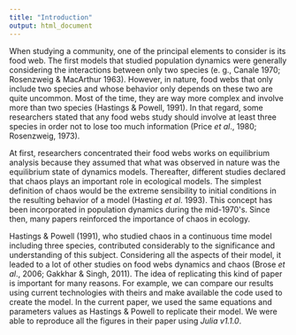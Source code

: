 ```yaml
---
title: "Introduction"
output: html_document
---
```



When studying a community, one of the principal elements to consider is its food web. The first models that studied population dynamics were generally considering the interactions between only two species (e. g., Canale 1970; Rosenzweig & MacArthur 1963). However, in nature, food webs that only include two species and whose behavior only depends on these two are quite uncommon. Most of the time, they are way more complex and involve more than two species (Hastings & Powell, 1991). In that regard, some researchers stated that any food webs study should involve at least three species in order not to lose too much information (Price *et al*., 1980; Rosenzweig, 1973).

At first, researchers concentrated their food webs works on equilibrium analysis because they assumed that what was observed in nature was the equilibrium state of dynamics models. Thereafter, different studies declared that chaos plays an important role in ecological models. The simplest definition of chaos would be the extreme sensibility to initial conditions in the resulting behavior of a model (Hasting *et al*. 1993). This concept has been incorporated in population dynamics during the mid-1970's. Since then, many papers reinforced the importance of chaos in ecology.

Hastings & Powell (1991), who studied chaos in a continuous time model including three species,  contributed considerably to the significance and understanding of this subject.  Considering all the aspects of their model, it leaded to a lot of other studies on food webs dynamics and chaos (Brose *et al*., 2006; Gakkhar & Singh, 2011). The idea of replicating this kind of paper is important for many reasons. For example, we can compare our results using current technologies with theirs and make available the code used to create the model. In the current paper, we used the same equations and parameters values as Hastings & Powell to replicate their model. We were able to reproduce all the figures in their paper using *Julia v1.1.0*. 
